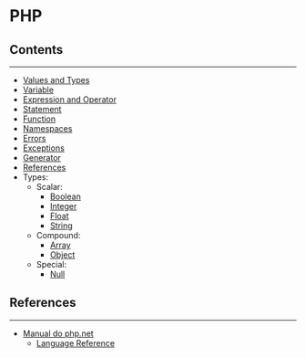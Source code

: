 # PHP

## Contents
---

- [Values and Types](values-and-types/)
- [Variable](variable/)
- [Expression and Operator](expression-and-operator/)
- [Statement](statements/)
- [Function](function/)
- [Namespaces]()
- [Errors]()
- [Exceptions]()
- [Generator]()
- [References](references/)
- Types:
  - Scalar:
    - [Boolean](boolean/)
    - [Integer](number/#integer)
    - [Float](number/#float)
    - [String](string/)
  - Compound:
    - [Array](array/)
    - [Object](object/)
  - Special:
    - [Null](null/)

## References
---
- [Manual do php.net](http://php.net/manual/en/)
  - [Language Reference](http://php.net/manual/en/langref.php)
